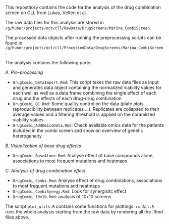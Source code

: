 This repostitory contains the code for the analysis of the drug combination screen on CLL from Lukas, Velten et al.

The raw data files for this analysis are stored in `/g/huber/projects/nct/cll/RawData/DrugScreens/Marina_CombiScreen`. 

The processed data objects after running the preprocessing scripts can be found in `/g/huber/projects/nct/cll/ProcessedData/DrugScreens/Marina_CombiScreen`.

The analysis contains the following parts:

*A. Pre-processing*
- `DrugCombi_DataImport.Rmd`: This script takes the raw data files as input and generates data object containing the normalized viability values for each well as well as a data frame combining the single effect of each drug and the effects of each drug-drug combination
- `DrugCombi_QC.Rmd`: Some quality control on the data (plate plots, reproducibility between replicates ...). Replicates are collapsed to their average values and a filtering threshold is applied on the noramlized viability values
- `DrugCombi_AddOmicsData.Rmd`: Check available omics data for the patients included in the combi screen and show an overview of genetic heterogeneity

*B. Visualization of base drug effects*
- `DrugCombi_BaseAlone.Rmd`: Analyse effect of base compounds alone, associations to most frequent mutations and heatmaps

*C. Analysis of drug combination effect*
- `DrugCombi_Combi.Rmd`: Analyse effect of drug combinations, associations to most frequent mutations and heatmaps
- `DrugCombi_CombiSynegy.Rmd`: Look for synergisitc effect
- `DrugCombi_10x10.Rmd`: analysis of 10x10 screens

The script `plot_utils.R` contains some functions for plottings. `runAll.R` runs the whole analysis starting from the raw data by rendering all the .Rmd files above.
